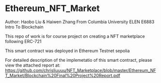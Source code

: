 # Ethereum_NFT_Market
 
Author: Haobo Liu & Haiwen Zhang From Columbia University ELEN E6883 Intro To Blockchain
 
 This repo of work is for course project on creating a NFT marketplace following ERC-721
 
 This smart contract was deployed in Ethereum Testnet sepolia
 
For detailed description of the implemetatio of this smart contract, please view the attached report at:
https://github.com/chrisliuuuu/NFT_Marketplace/blob/master/Ethereum_NFT_Market/Blockchain%20Final%20Project%20Report.pdf


